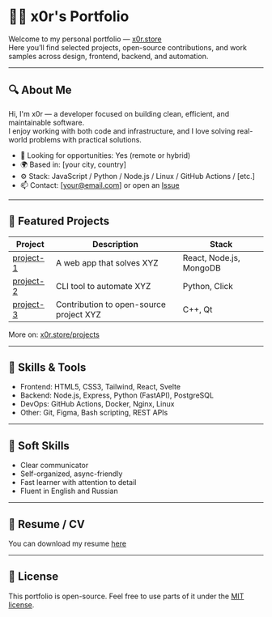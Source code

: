# 👨‍💻 x0r's Portfolio

Welcome to my personal portfolio — [x0r.store](https://x0r.store)  
Here you’ll find selected projects, open-source contributions, and work samples across design, frontend, backend, and automation.

---

## 🔍 About Me

Hi, I'm x0r — a developer focused on building clean, efficient, and maintainable software.  
I enjoy working with both code and infrastructure, and I love solving real-world problems with practical solutions.

- 💼 Looking for opportunities: Yes (remote or hybrid)
- 🌍 Based in: [your city, country]
- ⚙️ Stack: JavaScript / Python / Node.js / Linux / GitHub Actions / [etc.]
- 📫 Contact: [your@email.com] or open an [Issue](https://github.com/x0r/x0r-portfolio/issues)

---

## 🚀 Featured Projects

| Project                                           | Description                             | Stack                   |
| ------------------------------------------------- | --------------------------------------- | ----------------------- |
| [project-1](https://x0r.store/projects/project-1) | A web app that solves XYZ               | React, Node.js, MongoDB |
| [project-2](https://x0r.store/projects/project-2) | CLI tool to automate XYZ                | Python, Click           |
| [project-3](https://github.com/x0r/...)           | Contribution to open-source project XYZ | C++, Qt                 |

More on: [x0r.store/projects](https://x0r.store/projects)

---

## 🧩 Skills & Tools

- Frontend: HTML5, CSS3, Tailwind, React, Svelte
- Backend: Node.js, Express, Python (FastAPI), PostgreSQL
- DevOps: GitHub Actions, Docker, Nginx, Linux
- Other: Git, Figma, Bash scripting, REST APIs

---

## 🧠 Soft Skills

- Clear communicator
- Self-organized, async-friendly
- Fast learner with attention to detail
- Fluent in English and Russian

---

## 📄 Resume / CV

You can download my resume [here](https://x0r.store/resume.pdf)

---

## 📎 License

This portfolio is open-source. Feel free to use parts of it under the [MIT license](LICENSE).
